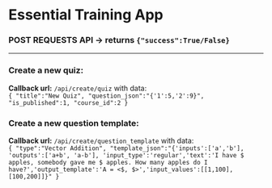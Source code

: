 # Essential Training App



### POST REQUESTS API -> returns `{"success":True/False}`<br>
___
### Create a new quiz:
**Callback url:** `/api/create/quiz` with data:<br>
`
{
	"title":"New Quiz",
	"question_json":"{'1':5,'2':9}",
	"is_published":1,
	"course_id":2
}
`<br>

### Create a new question template:
**Callback url:** `/api/create/question_template` with data:<br>
`
{
	"type":"Vector Addition",
	"template_json":"{'inputs':['a','b'], 'outputs':['a+b', 'a-b'], 'input_type':'regular','text':'I have $ apples, somebody gave me $ apples. How many apples do I have?','output_template':'A = <$, $>','input_values':[[1,100],[100,200]]}"
}
`<br>

